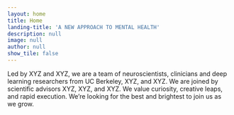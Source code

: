 ```yaml
---
layout: home
title: Home
landing-title: 'A NEW APPROACH TO MENTAL HEALTH'
description: null
image: null
author: null
show_tile: false
---
```


<article><p>Led by XYZ and XYZ, we are a team of neuroscientists, clinicians and deep learning researchers from UC Berkeley, XYZ, and XYZ. We are joined by scientific advisors XYZ, XYZ, and XYZ.
We value curiosity, creative leaps, and rapid execution. We’re looking for the best and brightest to join us as we grow.</p></article>



